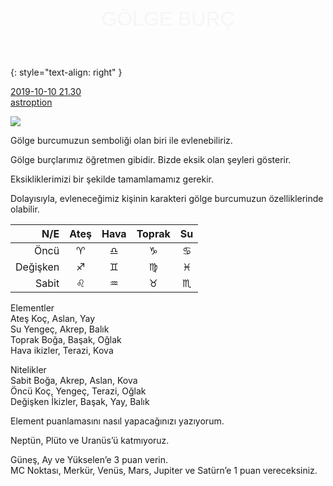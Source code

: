 <link href="https://x361x3ch.github.io/astro/styles.css" rel="stylesheet">

<style>

	fash {
		color: WhiteSmoke;
		line-height: 0.8;
		font-family: "Poppins", sans-serif;
		alignment: center;
		font-weight: 200;
		font-size: 32px;
		text-transform: capitalize;
		margin-top: 10%;
		margin-bottom: 10%;
	}

	p.kaynak {
		background-color: #fe45aa;
		line-height: 0.7;
		text-align: right;
		color: #e8e8e8;
		text-decoration: none;
		font-family: "Poppins", sans-serif;
		font-weight: 200;
		margin: 0 -3% 0 -3%;
	}

</style>

<center>

<fash> 

GÖLGE BURÇ

 </fash>

</center>

<br/>

{: style="text-align: right" }

<a style="font-weight: 400;" href="https://twitter.com/i/status/1168083846904123394">
2019-10-10 21.30</a> <br/> <a style="font-weight: 400;" href="https://twitter.com/astroption">astroption</a> 

[![](https://twitter.com/pic/profile_images/1155900734371717120/IGVGkjws_bigger.jpg)](https://twitter.com/astroption)

Gölge burcumuzun semboliği olan biri ile evlenebiliriz.  

Gölge burçlarımız öğretmen gibidir. Bizde eksik olan şeyleri gösterir.  

Eksikliklerimizi bir şekilde tamamlamamız gerekir.  

Dolayısıyla, evleneceğimiz kişinin karakteri gölge burcumuzun özelliklerinde olabilir.

<!-- https://twitter.com/i/status/1168086453412384768 -->  

<center>

| N/E | Ateş | Hava | Toprak | Su |  
|---:|:---:|:---:|:---:|:---:|  
| Öncü | ♈︎ | ♎︎ | ♑︎ | ♋︎ |  
| Değişken | ♐︎ | ♊︎ | ♍︎ | ♓︎ |  
| Sabit | ♌︎ | ♒︎ | ♉︎ | ♏︎ |  
 
</center>

Elementler  
Ateş Koç, Aslan, Yay  
Su Yengeç, Akrep, Balık  
Toprak Boğa, Başak, Oğlak  
Hava ikizler, Terazi, Kova  

Nitelikler  
Sabit Boğa, Akrep, Aslan, Kova  
Öncü Koç, Yengeç, Terazi, Oğlak  
Değişken İkizler, Başak, Yay, Balık

<!-- https://twitter.com/astroption/status/1182362783838543873 -->

Element puanlamasını nasıl yapacağınızı yazıyorum.

Neptün, Plüto ve Uranüs’ü katmıyoruz.  

Güneş, Ay ve Yükselen’e 3 puan verin.  
MC Noktası, Merkür, Venüs, Mars, Jupiter ve Satürn’e 1 puan vereceksiniz. 
